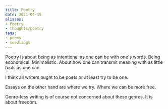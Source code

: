 ```yaml
---
title: Poetry
date: 2021-04-15
aliases:
- Poetry
- thoughts/poetry
tags:
- poems
- seedlings
---
```

Poetry is about being as intentional as one can be with one's words. Being economical. Minimalistic. About how one can transmit meaning with as little tools as one can.

I think all writers ought to be poets or at least try to be one.

Essays on the other hand are where we try. Where we can be more free.

Genre-less writing is of course not concerned about these genres. It is about freedom.